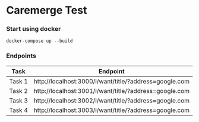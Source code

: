 # Caremerge Test

### Start using docker
```docker-compose up --build```

### Endpoints

| Task          | Endpoint |
| ------------- | -------- |
| Task 1        | http://localhost:3000/I/want/title/?address=google.com  |
| Task 2        | http://localhost:3001/I/want/title/?address=google.com  |
| Task 3        | http://localhost:3002/I/want/title/?address=google.com  |
| Task 4        | http://localhost:3003/I/want/title/?address=google.com  |
